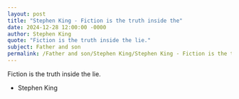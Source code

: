 ```yaml
---
layout: post
title: "Stephen King - Fiction is the truth inside the"
date: 2024-12-28 12:00:00 -0000
author: Stephen King
quote: "Fiction is the truth inside the lie."
subject: Father and son
permalink: /Father and son/Stephen King/Stephen King - Fiction is the truth inside the
---
```


Fiction is the truth inside the lie.

- Stephen King
